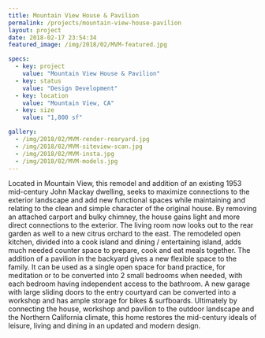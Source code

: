 ```yaml
---
title: Mountain View House & Pavilion
permalink: /projects/mountain-view-house-pavilion
layout: project
date: 2018-02-17 23:54:34
featured_image: /img/2018/02/MVM-featured.jpg

specs: 
  - key: project
    value: "Mountain View House & Pavilion"
  - key: status
    value: "Design Development"
  - key: location
    value: "Mountain View, CA"
  - key: size
    value: "1,800 sf"

gallery:
  - /img/2018/02/MVM-render-rearyard.jpg
  - /img/2018/02/MVM-siteview-scan.jpg
  - /img/2018/02/MVM-insta.jpg
  - /img/2018/02/MVM-models.jpg
---
```


Located in Mountain View, this remodel and addition of an existing 1953 mid-century John Mackay dwelling, seeks to maximize connections to the exterior landscape and add new functional spaces while maintaining and relating to the clean and simple character of the original house. By removing an attached carport and bulky chimney, the house gains light and more direct connections to the exterior. The living room now looks out to the rear garden as well to a new citrus orchard to the east. The remodeled open kitchen, divided into a cook island and dining / entertaining island, adds much needed counter space to prepare, cook and eat meals together. The addition of a pavilion in the backyard gives a new flexible space to the family.  It can be used as a single open space for band practice, for meditation or to be converted into 2 small bedrooms when needed, with each bedroom having independent access to the bathroom.  A new garage with large sliding doors to the entry courtyard can be converted into a workshop and has ample storage for bikes & surfboards. Ultimately by connecting the house, workshop and pavilion to the outdoor landscape and the Northern California climate, this home restores the mid-century ideals of leisure, living and dining in an updated and modern design.
